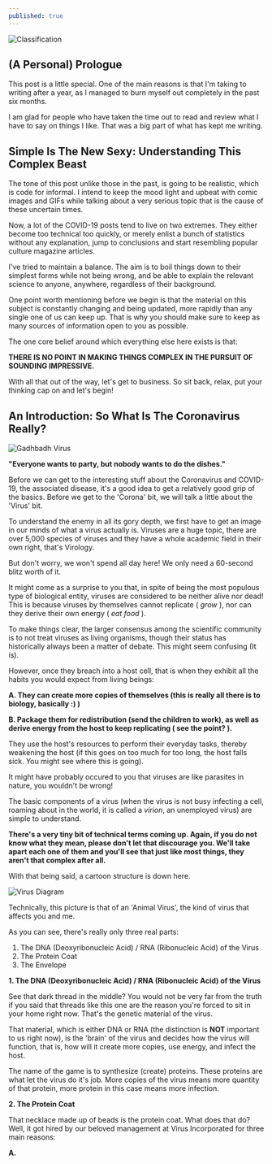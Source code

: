 ```yaml
---
published: true
---
```

![Classification]({{site.baseurl}}/images/tusharBlog-01.png)


## (A Personal) Prologue

This post is a little special. One of the main reasons is that I'm taking to writing after a year, as I managed to burn myself out completely in the past six months.

I am glad for people who have taken the time out to read and review what I have to say on things I like. That was a big part of what has kept me writing. 

##  Simple Is The New Sexy: Understanding This Complex Beast

The tone of this post unlike those in the past, is going to be realistic, which is code for informal. I intend to keep the mood light and upbeat with comic images and GIFs while talking about a very serious topic that is the cause of these uncertain times. 

Now, a lot of the COVID-19 posts tend to live on two extremes. They either become too technical too quickly, or merely enlist a bunch of statistics without any explanation, jump to conclusions and start resembling popular culture magazine articles.

I've tried to maintain a balance. The aim is to boil things down to their simplest forms while not being wrong, and be able to explain the relevant science to anyone, anywhere, regardless of their background.

One point worth mentioning before we begin is that the material on this subject is constantly changing and being updated, more rapidly than any single one of us can keep up. That is why you should make sure to keep as many sources of information open to you as possible. 

The one core belief around which everything else here exists is that:

**THERE IS NO POINT IN MAKING THINGS COMPLEX IN THE PURSUIT OF SOUNDING IMPRESSIVE.**

With all that out of the way, let's get to business. So sit back, relax, put your thinking cap on and let's begin!


## An Introduction: So What Is The Coronavirus Really?

![Gadhbadh Virus]({{site.baseurl}}/images/virus.gif)

**"Everyone wants to party, but nobody wants to do the dishes."**

Before we can get to the interesting stuff about the Coronavirus and COVID-19, the associated disease, it's a good idea to get a relatively good grip of the basics. Before we get to the 'Corona' bit, we will talk a little about the 'Virus' bit.

To understand the enemy in all its gory depth, we first have to get an image in our minds of what a virus actually is. Viruses are a huge topic, there are over 5,000 species of viruses and they have a whole academic field in their own right, that's Virology. 

But don't worry, we won't spend all day here! We only need a 60-second blitz worth of it.

It might come as a surprise to you that, in spite of being the most populous type of biological entity, viruses are considered to be neither alive nor dead! This is because viruses by themselves cannot replicate ( *grow* ), nor can they derive their own energy ( *eat food* ). 

To make things clear, the larger consensus among the scientific community is to not treat viruses as living organisms, though their status has historically always been a matter of debate. This might seem confusing (It is).

However, once they breach into a host cell, that is when they exhibit all the habits you would expect from living beings: 

**A. They can create more copies of themselves (this is really all there is to biology, basically :) )**

**B. Package them for redistribution (send the children to work), as well as derive energy from the host to keep replicating ( see the point? ).** 

They use the host's resources to perform their everyday tasks, thereby weakening the host (if this goes on too much for too long, the host falls sick. You might see where this is going).

It might have probably occured to you that viruses are like parasites in nature, you wouldn't be wrong!

The basic components of a virus (when the  virus is not busy infecting a cell, roaming about in the world, it is called a *virion*, an unemployed virus) are simple to understand. 

**There's a very tiny bit of technical terms coming up. Again, if you do not know what they mean, please don't let that discourage you. We'll take apart each one of them and you'll see that just like most things, they aren't that complex after all.**

With that being said, a cartoon structure is down here.

![Virus Diagram]({{site.baseurl}}/images/virus.png)

Technically, this picture is that of an 'Animal Virus', the kind of virus that affects you and me. 

As you can see, there's really only three real parts:

1. The DNA (Deoxyribonucleic Acid) / RNA (Ribonucleic Acid)  of the Virus
2. The Protein Coat
3. The Envelope

**1. The DNA (Deoxyribonucleic Acid) / RNA (Ribonucleic Acid)  of the Virus**

See that dark thread in the middle? You would not be very far from the truth if you said that threads like this one are the reason you're forced to sit in your home right now. That's the genetic material of the virus.

That material, which is either DNA or RNA (the distinction is **NOT** important to us right now), is the 'brain' of the virus and decides how the virus will function, that is, how will it create more copies, use energy, and infect the host. 

The name of the game is to synthesize (create) proteins. These proteins are what let the virus do it's job. More copies of the virus means more quantity of that protein, more protein in this case means more infection.

**2. The Protein Coat**

That necklace made up of beads is the protein coat. What does that do? Well, it got hired by our beloved management at Virus Incorporated for three main reasons:

**A.**
